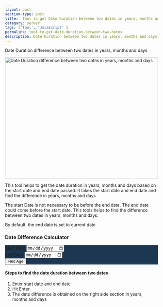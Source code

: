 ```yaml
---
layout: post
section-type: post
title:  Tool to get Date Duration between two dates in years, months and days
category: server
tags: ['Tool', 'JavaScript' ]
permalink: tool-to-get-date-duration-between-two-dates
description: Date Duration between two dates in years, months and days
---
```

Date Duration difference between two dates in years, months and days
<!--more-->

<img src="{{site.baseurl}}/img/posts/date-duration-calculator.png" width="100%"
class="img-thumbnail img-rounded" height="400px"
title="Date Duration difference between two dates in years, months and days"
alt="Date Duration difference between two dates in years, months and days">
<section class="date-calculator-description">
    <p>This tool helps to get the date duration in years, months and  days based on the start date and end date passed.
    It takes the start date and end date and find the difference in years, months and days
    </p>
    <p>The start Date is not necessary to be before the end date.  The end date could come before the start date. This
    tools helps to find the difference between two dates in years, months and days. 
    </p>
    <p>By default, the end date is set to current date</p>
</section> 

<section class="date-calculator-section">
    <h3>Date Difference Calculator</h3>
    <div class="jumbotron age-calculator-form">
    <div class="row">
        <div class="col-md-6">
            <div class="row">
                <div class="col-md-12">
                    <div class="form-group">
                        <label for="startDateField">Start Date</label>
                        <input type="date" class="form-control" id="startDateField"
                            placeholder="Start Date" aria-describedby="startDateFieldBlock">
                            <br>
                    </div>
                </div>
                <div class="col-md-12">
                    <div class="form-group">
                        <label for="endDateField">End Date</label>
                        <input type="date" class="form-control" id="endDateField"
                            placeholder="DOB" aria-describedby="endDateFieldBlock">
                            <br>
                    </div>
                </div>
                <div class="col-md-12">
                    <div class="form-group">
                            <button type="button" class="btn btn-primary" id="calculateAgeButton">Find Age</button>
                    </div>
                </div>
            </div>
        </div>
        <div class="col-md-6 d-none" id="ageCard">
                <div class="jumbotron text-secondary"></div>
        </div>
    </div>
</div>
</section>


<section class="date-calculator-finder-steps">
    <h4>Steps to find the date duration between two dates</h4>
    <ol>
        <li>Enter start date and end date</li>
        <li>Hit Enter</li>
        <li>The date difference is obtained on the right side section in years, months and days</li>
    </ol>
</section>


<style>
    .jumbotron{
        background-color: #1d3752;
    }
    #ageCard{
        border-left: 1px solid antiquewhite;
    }
</style>